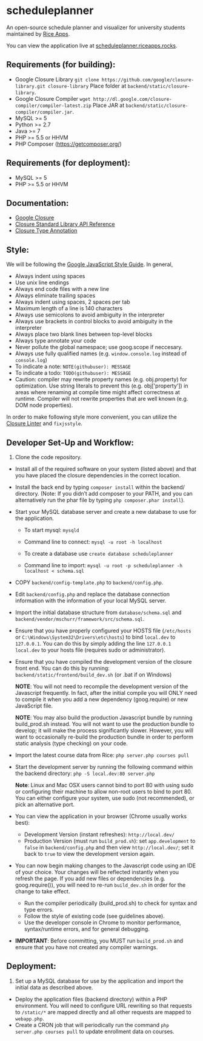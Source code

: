 scheduleplanner
=====================

An open-source schedule planner and visualizer for university students maintained by [Rice Apps](http://www.riceapps.org/).

You can view the application live at [scheduleplanner.riceapps.rocks](http://scheduleplanner.riceapps.rocks).

## Requirements (for building):
* Google Closure Library
  `git clone https://github.com/google/closure-library.git closure-library`
  Place folder at `backend/static/closure-library`.
* Google Closure Compiler
  `wget http://dl.google.com/closure-compiler/compiler-latest.zip`
  Place JAR at `backend/static/closure-compiler/compiler.jar`.
* MySQL >= 5
* Python >= 2.7
* Java >= 7
* PHP >= 5.5 or HHVM
* PHP Composer (https://getcomposer.org/)

## Requirements (for deployment):
* MySQL >= 5
* PHP >= 5.5 or HHVM

## Documentation:
* [Google Closure](https://developers.google.com/closure/)
* [Closure Standard Library API Reference](https://google.github.io/closure-library/api/)
* [Closure Type Annotation]( https://developers.google.com/closure/compiler/docs/js-for-compiler)

## Style:
We will be following the [Google JavaScript Style Guide](https://google-styleguide.googlecode.com/svn/trunk/javascriptguide.xml). In general,

* Always indent using spaces
* Use unix line endings
* Always end code files with a new line
* Always eliminate trailing spaces
* Always indent using spaces, 2 spaces per tab
* Maximum length of a line is 140 characters
* Always use semicolons to avoid ambiguity in the interpreter
* Always use brackets in control blocks to avoid ambiguity in the interpreter
* Always place two blank lines between top-level blocks
* Always type annotate your code
* Never pollute the global namespace; use goog.scope if neccesary.
* Always use fully qualified names (e.g. `window.console.log` instead of `console.log`)
* To indicate a note: `NOTE(githubuser): MESSAGE`
* To indicate a todo: `TODO(githubuser): MESSAGE`
* Caution: compiler may rewrite property names (e.g. obj.property) for optimization. Use string literals to prevent this (e.g. obj['property']) in areas where renaming at compile time might affect correctness at runtime. Compiler will not rewrite properties that are well known (e.g. DOM node properties).

In order to make following style more convenient, you can utilize the [Closure Linter](https://developers.google.com/closure/utilities/docs/linter_howto) and `fixjsstyle`.

## Developer Set-Up and Workflow:
1. Clone the code repository.
* Install all of the required software on your system (listed above) and that you have placed the closure dependencies in the correct location.

* Install the back end by typing `composer install` within the backend/ directory. (Note: If you didn’t add composer to your PATH, and you can alternatively run the phar file by typing `php composer.phar install`).

* Start your MySQL database server and create a new database to use for the application.
  * To start mysql: `mysqld`

  * Command line to connect: `mysql -u root -h localhost`
  * To create a database use `create database scheduleplanner`

  * Command line to import: `mysql -u root -p scheduleplanner -h localhost < schema.sql`

* COPY `backend/config-template.php` to `backend/config.php`.

* Edit `backend/config.php` and replace the database connection information with the information of your local MySQL server.

* Import the initial database structure from `database/schema.sql` and `backend/vendor/mschurr/framework/src/schema.sql`.

* Ensure that you have properly configured your HOSTS file (`/etc/hosts` or `C:\Windows\System32\Drivers\etc\hosts`) to bind `local.dev` to `127.0.0.1`. You can do this by simply adding the line `127.0.0.1 local.dev` to your hosts file (requires sudo or administrator).
* Ensure that you have compiled the development version of the closure front end. You can do this by running:
`backend/static/frontend/build_dev.sh` (or .bat if on Windows)

  **NOTE**: You will not need to recompile the development version of the Javascript frequently. In fact, after the initial compile you will ONLY need to compile it when you add a new dependency
(goog.require) or new JavaScript file.

  **NOTE**: You may also build the production Javascript bundle by running build_prod.sh instead. You will not want to use the production bundle to develop; it will make the process significantly slower. However, you will want to occasionally re-build the production bundle in order to perform static analysis (type checking) on your code.

* Import the latest course data from Rice: `php server.php courses pull`

* Start the development server by running the following command within the backend directory: `php -S local.dev:80 server.php`

  **Note**: Linux and Mac OSX users cannot bind to port 80 with using sudo or configuring their machine to allow non-root users to bind to port 80. You can either configure your system, use sudo (not recommended), or pick an alternative port.

* You can view the application in your browser (Chrome usually works best):
  * Development Version (instant refreshes): `http://local.dev/`
  * Production Version (must run `build_prod.sh`): set `app.development` to `false` in `backend/config.php` and then view `http://local.dev/`; set it back to `true` to view the development version again.

* You can now begin making changes to the Javascript code using an IDE of your choice. Your changes will be reflected instantly when you refresh the page.
If you add new files or dependencies (e.g. goog.require()), you will need to re-run `build_dev.sh` in order for the change to take effect.

  * Run the compiler periodically (build_prod.sh) to check for syntax and type errors.
  * Follow the style of existing code (see guidelines above).
  * Use the developer console in Chrome to monitor performance, syntax/runtime errors, and for general debugging.

* **IMPORTANT**: Before committing, you MUST run `build_prod.sh` and ensure that you have not created any compiler warnings.

## Deployment:
1. Set up a MySQL database for use by the application and import the initial data as described above.
* Deploy the application files (backend directory) within a PHP environment. You will need to configure URL rewriting so that requests to `/static/*` are mapped directly and all other requests are mapped to `webapp.php`.
* Create a CRON job that will periodically run the command `php server.php courses pull` to update enrollment data on courses.
